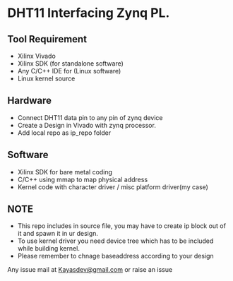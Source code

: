 # DHT11 Interfacing Zynq PL.  

## Tool Requirement
  * Xilinx Vivado
  * Xilinx SDK (for standalone software)
  * Any C/C++ IDE for (Linux software)
  * Linux kernel source 
## Hardware
* Connect DHT11  data pin to any pin of zynq device 
* Create a Design in Vivado with zynq processor.
* Add local repo as ip_repo folder

## Software
* Xilinx SDK for bare metal coding
* C/C++ using mmap to map physical address
* Kernel code with character driver / misc platform driver(my case)

## NOTE
* This repo includes in source file, you may have to create ip block out of it and spawn it in ur design.
* To use kernel driver you need device tree which has to be included while building kernel.
* Please remember to chnage baseaddress according to your design

Any issue mail at 
Kayasdev@gmail.com or raise an issue
